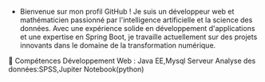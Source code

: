 - Bienvenue sur mon profil GitHub ! Je suis un développeur web et mathématicien passionné par l'intelligence artificielle et la science des données. Avec une expérience solide en développement d'applications et une expertise en Spring Boot, je travaille actuellement sur des projets innovants dans le domaine de la transformation numérique.

🎯 Compétences
Développement Web : Java EE,Mysql Serveur
Analyse des données:SPSS,Jupiter Notebook(python)

<!---
otshudiakoy/otshudiakoy is a ✨ special ✨ repository because its `README.md` (this file) appears on your GitHub profile.
You can click the Preview link to take a look at your changes.
--->
